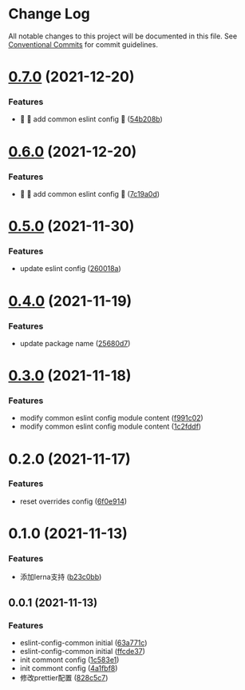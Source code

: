 # Change Log

All notable changes to this project will be documented in this file.
See [Conventional Commits](https://conventionalcommits.org) for commit guidelines.

# [0.7.0](https://github.com/anijs6/eslint-config/compare/@anijs/eslint-config-common@0.6.0...@anijs/eslint-config-common@0.7.0) (2021-12-20)


### Features

* :seedling: :tada: add common eslint config :tada: ([54b208b](https://github.com/anijs6/eslint-config/commit/54b208b34c0a1bd3a1a3042a4b61059f1f4e0a5d))





# [0.6.0](https://github.com/anijs6/eslint-config/compare/@anijs/eslint-config-common@0.5.0...@anijs/eslint-config-common@0.6.0) (2021-12-20)


### Features

* :seedling: :tada: add common eslint config :tada: ([7c19a0d](https://github.com/anijs6/eslint-config/commit/7c19a0d4dac701bc222de4248a5051b769777cd2))





# [0.5.0](https://github.com/anijs6/eslint-config/compare/@anijs/eslint-config-common@0.4.0...@anijs/eslint-config-common@0.5.0) (2021-11-30)


### Features

* update eslint config ([260018a](https://github.com/anijs6/eslint-config/commit/260018ad8bc784b4b6df7c505266a9a36b0b4d01))





# [0.4.0](https://github.com/anijs6/eslint-config/compare/@anijs/eslint-config-common@0.3.0...@anijs/eslint-config-common@0.4.0) (2021-11-19)


### Features

* update package name ([25680d7](https://github.com/anijs6/eslint-config/commit/25680d704e6af0f9fa2913c8e2bb38318bb12666))





# [0.3.0](https://github.com/anijs6/eslint-config/compare/@anijs/eslint-config-common@0.2.0...@anijs/eslint-config-common@0.3.0) (2021-11-18)


### Features

* modify common eslint config module content ([f991c02](https://github.com/anijs6/eslint-config/commit/f991c02585674a4f576b154bddb58f7b3d2587cd))
* modify common eslint config module content ([1c2fddf](https://github.com/anijs6/eslint-config/commit/1c2fddfaab2aebe4aa85cffbd20a5042e6e30221))





# 0.2.0 (2021-11-17)


### Features

* reset overrides config ([6f0e914](https://github.com/anijs6/eslint-config/commit/6f0e91434e4f6707c750bc23476400ac368f25e0))



# 0.1.0 (2021-11-13)


### Features

* 添加lerna支持 ([b23c0bb](https://github.com/anijs6/eslint-config/commit/b23c0bbcd2f97e95d649e3e2a55598f760eac7fb))



## 0.0.1 (2021-11-13)


### Features

* eslint-config-common initial ([63a771c](https://github.com/anijs6/eslint-config/commit/63a771ce4fb614feb60cbb91e9c2e8ea22edbe2c))
* eslint-config-common initial ([ffcde37](https://github.com/anijs6/eslint-config/commit/ffcde37a2e4ff5921ded80e276c0ff0c5a76edfc))
* init commont config ([1c583e1](https://github.com/anijs6/eslint-config/commit/1c583e1b6f2d1f6d3f39c33b9f62120158e2b085))
* init commont config ([4a1fbf8](https://github.com/anijs6/eslint-config/commit/4a1fbf8e9d170cbd14cf071479983793b5131b74))
* 修改prettier配置 ([828c5c7](https://github.com/anijs6/eslint-config/commit/828c5c71028e35be503fd59aea0256964ae3f3df))
